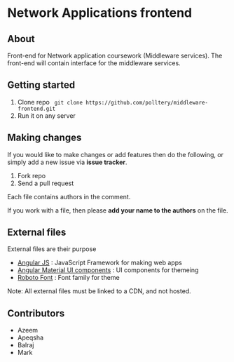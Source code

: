 # Network Applications frontend

## About
Front-end for Network application coursework (Middleware services). The front-end will contain interface for the middleware services.

## Getting started

1. Clone repo ``` git clone https://github.com/polltery/middleware-frontend.git```
2. Run it on any server

## Making changes

If you would like to make changes or add features then do the following, or simply add a new issue via **issue tracker**.

1. Fork repo
2. Send a pull request

Each file contains authors in the comment.

If you work with a file, then please **add your name to the authors** on the file.

## External files

External files are their purpose

- [Angular JS](https://angularjs.org/) : JavaScript Framework for making web apps
- [Angular Material UI components](https://material.angularjs.org/) : UI components for themeing
- [Roboto Font](https://fonts.google.com/specimen/Roboto) : Font family for theme

Note: All external files must be linked to a CDN, and not hosted.

## Contributors
- Azeem
- Apeqsha
- Balraj
- Mark